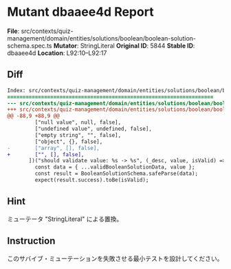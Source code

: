 # Mutant dbaaee4d Report

**File**: src/contexts/quiz-management/domain/entities/solutions/boolean/boolean-solution-schema.spec.ts
**Mutator**: StringLiteral
**Original ID**: 5844
**Stable ID**: dbaaee4d
**Location**: L92:10–L92:17

## Diff

```diff
Index: src/contexts/quiz-management/domain/entities/solutions/boolean/boolean-solution-schema.spec.ts
===================================================================
--- src/contexts/quiz-management/domain/entities/solutions/boolean/boolean-solution-schema.spec.ts	original
+++ src/contexts/quiz-management/domain/entities/solutions/boolean/boolean-solution-schema.spec.ts	mutated #5844
@@ -88,9 +88,9 @@
         ["null value", null, false],
         ["undefined value", undefined, false],
         ["empty string", "", false],
         ["object", {}, false],
-        ["array", [], false],
+        ["", [], false],
       ])("should validate value: %s -> %s", (_desc, value, isValid) => {
         const data = { ...validBooleanSolutionData, value };
         const result = BooleanSolutionSchema.safeParse(data);
         expect(result.success).toBe(isValid);
```

## Hint

ミューテータ "StringLiteral" による置換。

## Instruction

このサバイブ・ミューテーションを失敗させる最小テストを設計してください。
